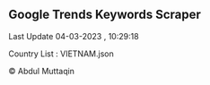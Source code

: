 

## Google Trends Keywords Scraper 
 
Last Update 04-03-2023 , 10:29:18

Country List :
VIETNAM.json



© Abdul Muttaqin 
